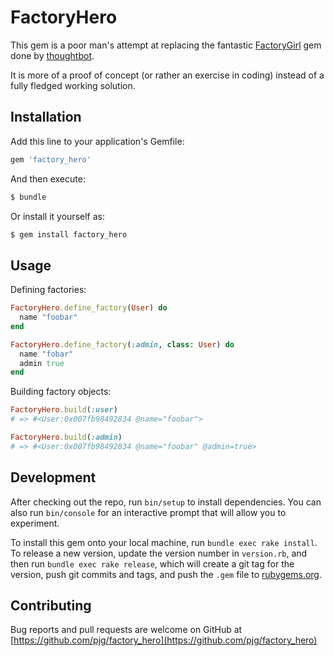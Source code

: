 # FactoryHero

This gem is a poor man's attempt at replacing the fantastic [FactoryGirl](https://github.com/thoughtbot/factory_girl) gem done by [thoughtbot](https://thoughtbot.com/).

It is more of a proof of concept (or rather an exercise in coding) instead of a fully fledged working solution.


## Installation

Add this line to your application's Gemfile:

```ruby
gem 'factory_hero'
```

And then execute:

```bash
$ bundle
```

Or install it yourself as:

```bash
$ gem install factory_hero
```


## Usage

Defining factories:

```ruby
FactoryHero.define_factory(User) do
  name "foobar"
end

FactoryHero.define_factory(:admin, class: User) do
  name "fobar"
  admin true
end
```


Building factory objects:

```ruby
FactoryHero.build(:user)
# => #<User:0x007fb98492834 @name="foobar">

FactoryHero.build(:admin)
# => #<User:0x007fb98492834 @name="foobar" @admin=true>
```

## Development

After checking out the repo, run `bin/setup` to install dependencies. You can also run `bin/console` for an interactive prompt that will allow you to experiment.

To install this gem onto your local machine, run `bundle exec rake install`. To release a new version, update the version number in `version.rb`, and then run `bundle exec rake release`, which will create a git tag for the version, push git commits and tags, and push the `.gem` file to [rubygems.org](https://rubygems.org).


## Contributing

Bug reports and pull requests are welcome on GitHub at
[https://github.com/pjg/factory_hero](https://github.com/pjg/factory_hero)
